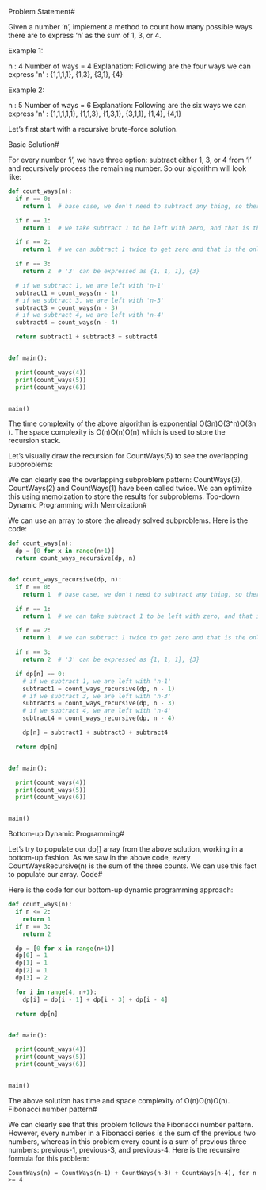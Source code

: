Problem Statement#

Given a number ‘n’, implement a method to count how many possible ways there are to express ‘n’ as the sum of 1, 3, or 4.

Example 1:

n : 4
Number of ways = 4
Explanation: Following are the four ways we can express 'n' : {1,1,1,1}, {1,3}, {3,1}, {4}

Example 2:

n : 5
Number of ways = 6
Explanation: Following are the six ways we can express 'n' : {1,1,1,1,1}, {1,1,3}, {1,3,1}, {3,1,1},
{1,4}, {4,1}

Let’s first start with a recursive brute-force solution.

Basic Solution#

For every number ‘i’, we have three option: subtract either 1, 3, or 4 from ‘i’ and recursively process the remaining number. So our algorithm will look like:

```py
def count_ways(n):
  if n == 0:
    return 1  # base case, we don't need to subtract any thing, so there is only one way

  if n == 1:
    return 1  # we take subtract 1 to be left with zero, and that is the only way

  if n == 2:
    return 1  # we can subtract 1 twice to get zero and that is the only way

  if n == 3:
    return 2  # '3' can be expressed as {1, 1, 1}, {3}

  # if we subtract 1, we are left with 'n-1'
  subtract1 = count_ways(n - 1)
  # if we subtract 3, we are left with 'n-3'
  subtract3 = count_ways(n - 3)
  # if we subtract 4, we are left with 'n-4'
  subtract4 = count_ways(n - 4)

  return subtract1 + subtract3 + subtract4


def main():

  print(count_ways(4))
  print(count_ways(5))
  print(count_ways(6))


main()

```

The time complexity of the above algorithm is exponential O(3n)O(3^n)O(3​n​​). The space complexity is O(n)O(n)O(n) which is used to store the recursion stack.

Let’s visually draw the recursion for CountWays(5) to see the overlapping subproblems:

We can clearly see the overlapping subproblem pattern: CountWays(3), CountWays(2) and CountWays(1) have been called twice. We can optimize this using memoization to store the results for subproblems.
Top-down Dynamic Programming with Memoization#

We can use an array to store the already solved subproblems. Here is the code:

```py
def count_ways(n):
  dp = [0 for x in range(n+1)]
  return count_ways_recursive(dp, n)


def count_ways_recursive(dp, n):
  if n == 0:
    return 1  # base case, we don't need to subtract any thing, so there is only one way

  if n == 1:
    return 1  # we can take subtract 1 to be left with zero, and that is the only way

  if n == 2:
    return 1  # we can subtract 1 twice to get zero and that is the only way

  if n == 3:
    return 2  # '3' can be expressed as {1, 1, 1}, {3}

  if dp[n] == 0:
    # if we subtract 1, we are left with 'n-1'
    subtract1 = count_ways_recursive(dp, n - 1)
    # if we subtract 3, we are left with 'n-3'
    subtract3 = count_ways_recursive(dp, n - 3)
    # if we subtract 4, we are left with 'n-4'
    subtract4 = count_ways_recursive(dp, n - 4)

    dp[n] = subtract1 + subtract3 + subtract4

  return dp[n]


def main():

  print(count_ways(4))
  print(count_ways(5))
  print(count_ways(6))


main()

```

Bottom-up Dynamic Programming#

Let’s try to populate our dp[] array from the above solution, working in a bottom-up fashion. As we saw in the above code, every CountWaysRecursive(n) is the sum of the three counts. We can use this fact to populate our array.
Code#

Here is the code for our bottom-up dynamic programming approach:

```py
def count_ways(n):
  if n <= 2:
    return 1
  if n == 3:
    return 2

  dp = [0 for x in range(n+1)]
  dp[0] = 1
  dp[1] = 1
  dp[2] = 1
  dp[3] = 2

  for i in range(4, n+1):
    dp[i] = dp[i - 1] + dp[i - 3] + dp[i - 4]

  return dp[n]


def main():

  print(count_ways(4))
  print(count_ways(5))
  print(count_ways(6))


main()

```

The above solution has time and space complexity of O(n)O(n)O(n).
Fibonacci number pattern#

We can clearly see that this problem follows the Fibonacci number pattern. However, every number in a Fibonacci series is the sum of the previous two numbers, whereas in this problem every count is a sum of previous three numbers: previous-1, previous-3, and previous-4. Here is the recursive formula for this problem:

    CountWays(n) = CountWays(n-1) + CountWays(n-3) + CountWays(n-4), for n >= 4

```py

```

```py

```
